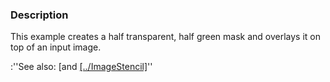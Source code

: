 ### Description
This example creates a half transparent, half green mask and overlays it on top of an input image.

:''See also: [and [[../ImageStencil]]([../../Visualization/ImageTransparency]])''

